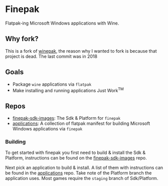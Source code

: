 # Finepak
Flatpak-ing Microsoft Windows applications with Wine.

## Why fork?
This is a fork of [winepak](https://github.com/winepak), the reason why I wanted to fork is because that project is dead. The last commit was in 2018

## Goals
* Package `wine` applications via `flatpak`
* Make installing and running applications Just Work<sup>TM</sup>

## Repos
* [finepak-sdk-images](https://github.com/finepak/finepak-sdk-images): The Sdk & Platform for `finepak`
* [applications](https://github.com/finepak/applications): A collection of flatpak manifest for building Microsoft Windows applications via `finepak`

### Building
To get started with finepak you first need to build & install the Sdk & Platform, instructions can be found on the [finepak-sdk-images](https://github.com/finepak/finepak-sdk-images) repo.

Next pick an application to build & install. A list of them with instructions can be found in the [applications](https://github.com/finepak/applications) repo. Take note of the Platform branch the application uses. Most games require the `staging` branch of Sdk/Platform.
